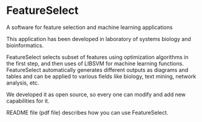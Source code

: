 # FeatureSelect
A software for feature selection and machine learning applications

This application has been developed in laboratory of systems biology and bioinformatics.

FeatureSelect selects subset of features using optimization algorithms in the first step,
and then uses of LIBSVM for machine learning functions. FeatureSelect automatically generates
different outputs as diagrams and tables and can be applied to various fields like biology, text mining,
network analysis, etc.

We developed it as open source, so every one can modify and add new capabilities for it.

README file (pdf file) describes how you can use FeatureSelect.
